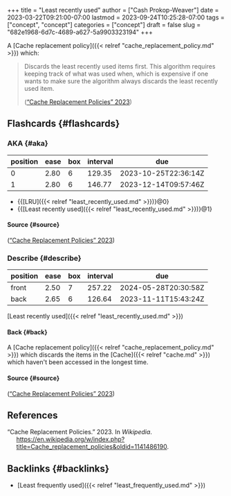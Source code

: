 +++
title = "Least recently used"
author = ["Cash Prokop-Weaver"]
date = 2023-03-22T09:21:00-07:00
lastmod = 2023-09-24T10:25:28-07:00
tags = ["concept", "concept"]
categories = ["concept"]
draft = false
slug = "682e1968-6d7c-4689-a627-5a9903323194"
+++

A [Cache replacement policy]({{< relref "cache_replacement_policy.md" >}}) which:

> Discards the least recently used items first. This algorithm requires keeping track of what was used when, which is expensive if one wants to make sure the algorithm always discards the least recently used item.
>
> (<a href="#citeproc_bib_item_1">“Cache Replacement Policies” 2023</a>)


## Flashcards {#flashcards}


### AKA {#aka}

| position | ease | box | interval | due                  |
|----------|------|-----|----------|----------------------|
| 0        | 2.80 | 6   | 129.35   | 2023-10-25T22:36:14Z |
| 1        | 2.80 | 6   | 146.77   | 2023-12-14T09:57:46Z |

-   {{[LRU]({{< relref "least_recently_used.md" >}})}@0}
-   {{[Least recently used]({{< relref "least_recently_used.md" >}})}@1}


#### Source {#source}

(<a href="#citeproc_bib_item_1">“Cache Replacement Policies” 2023</a>)


### Describe {#describe}

| position | ease | box | interval | due                  |
|----------|------|-----|----------|----------------------|
| front    | 2.50 | 7   | 257.22   | 2024-05-28T20:30:58Z |
| back     | 2.65 | 6   | 126.64   | 2023-11-11T15:43:24Z |

[Least recently used]({{< relref "least_recently_used.md" >}})


#### Back {#back}

A [Cache replacement policy]({{< relref "cache_replacement_policy.md" >}}) which discards the items in the [Cache]({{< relref "cache.md" >}}) which haven't been accessed in the longest time.


#### Source {#source}

(<a href="#citeproc_bib_item_1">“Cache Replacement Policies” 2023</a>)

## References

<style>.csl-entry{text-indent: -1.5em; margin-left: 1.5em;}</style><div class="csl-bib-body">
  <div class="csl-entry"><a id="citeproc_bib_item_1"></a>“Cache Replacement Policies.” 2023. In <i>Wikipedia</i>. <a href="https://en.wikipedia.org/w/index.php?title=Cache_replacement_policies&oldid=1141486190">https://en.wikipedia.org/w/index.php?title=Cache_replacement_policies&#38;oldid=1141486190</a>.</div>
</div>


## Backlinks {#backlinks}

-   [Least frequently used]({{< relref "least_frequently_used.md" >}})
